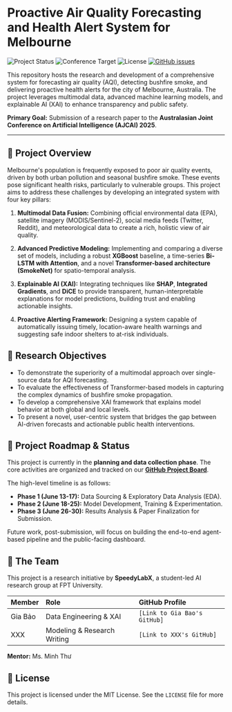 # Proactive Air Quality Forecasting and Health Alert System for Melbourne

<!-- Badges -->
<p align="left">
  <img src="https://img.shields.io/badge/Status-Planning-blue" alt="Project Status">
  <img src="https://img.shields.io/badge/Conference-AJCAI%202025%20Target-brightgreen" alt="Conference Target">
  <img src="https://img.shields.io/github/LICENSE/SpeedyLabX/melbourne-air-quality-forecast" alt="License">
  <a href="https://github.com/SpeedyLabX/melbourne-air-quality-forecast/issues"><img src="https://img.shields.io/github/issues/SpeedyLabX/melbourne-air-quality-forecast" alt="GitHub issues"></a>
</p>

This repository hosts the research and development of a comprehensive system for forecasting air quality (AQI), detecting bushfire smoke, and delivering proactive health alerts for the city of Melbourne, Australia. The project leverages multimodal data, advanced machine learning models, and explainable AI (XAI) to enhance transparency and public safety.

**Primary Goal:** Submission of a research paper to the **Australasian Joint Conference on Artificial Intelligence (AJCAI) 2025**.

---

## 📌 Project Overview

Melbourne's population is frequently exposed to poor air quality events, driven by both urban pollution and seasonal bushfire smoke. These events pose significant health risks, particularly to vulnerable groups. This project aims to address these challenges by developing an integrated system with four key pillars:

1.  **Multimodal Data Fusion:** Combining official environmental data (EPA), satellite imagery (MODIS/Sentinel-2), social media feeds (Twitter, Reddit), and meteorological data to create a rich, holistic view of air quality.

2.  **Advanced Predictive Modeling:** Implementing and comparing a diverse set of models, including a robust **XGBoost** baseline, a time-series **Bi-LSTM with Attention**, and a novel **Transformer-based architecture (SmokeNet)** for spatio-temporal analysis.

3.  **Explainable AI (XAI):** Integrating techniques like **SHAP**, **Integrated Gradients**, and **DiCE** to provide transparent, human-interpretable explanations for model predictions, building trust and enabling actionable insights.

4.  **Proactive Alerting Framework:** Designing a system capable of automatically issuing timely, location-aware health warnings and suggesting safe indoor shelters to at-risk individuals.

## 🎯 Research Objectives

*   To demonstrate the superiority of a multimodal approach over single-source data for AQI forecasting.
*   To evaluate the effectiveness of Transformer-based models in capturing the complex dynamics of bushfire smoke propagation.
*   To develop a comprehensive XAI framework that explains model behavior at both global and local levels.
*   To present a novel, user-centric system that bridges the gap between AI-driven forecasts and actionable public health interventions.

## 🚧 Project Roadmap & Status

This project is currently in the **planning and data collection phase**. The core activities are organized and tracked on our [**GitHub Project Board**](link-to-your-project-board).

The high-level timeline is as follows:
*   **Phase 1 (June 13-17):** Data Sourcing & Exploratory Data Analysis (EDA).
*   **Phase 2 (June 18-25):** Model Development, Training & Experimentation.
*   **Phase 3 (June 26-30):** Results Analysis & Paper Finalization for Submission.

Future work, post-submission, will focus on building the end-to-end agent-based pipeline and the public-facing dashboard.

## 🤝 The Team

This project is a research initiative by **SpeedyLabX**, a student-led AI research group at FPT University.

| Member | Role | GitHub Profile |
| :--- | :--- | :--- |
| Gia Bảo | Data Engineering & XAI | `[Link to Gia Bao's GitHub]` |
| XXX | Modeling & Research Writing | `[Link to XXX's GitHub]` |

**Mentor:** Ms. Minh Thư

## 📄 License
This project is licensed under the MIT License. See the `LICENSE` file for more details.
